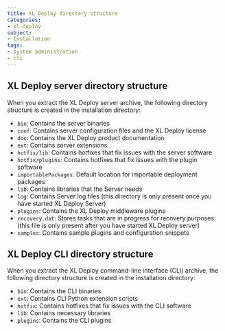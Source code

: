 ```yaml
---
title: XL Deploy directory structure
categories:
- xl-deploy
subject:
- Installation
tags:
- system administration
- cli
---
```


## XL Deploy server directory structure

When you extract the XL Deploy server archive, the following directory structure is created in the installation directory:

* `bin`: Contains the server binaries
* `conf`: Contains server configuration files and the XL Deploy license
* `doc`: Contains the XL Deploy product documentation
* `ext`: Contains server extensions
* `hotfix/lib`: Contains hotfixes that fix issues with the server software
* `hotfix/plugins`: Contains hotfixes that fix issues with the plugin software
* `importablePackages`: Default location for importable deployment packages
* `lib`: Contains libraries that the Server needs
* `log`: Contains Server log files (this directory is only present once you have started XL Deploy Server)
* `plugins`: Contains the XL Deploy middleware plugins
* `recovery.dat`: Stores tasks that are in progress for recovery purposes (this file is only present after you have started XL Deploy server)
* `samples`: Contains sample plugins and configuration snippets

## XL Deploy CLI directory structure

When you extract the XL Deploy command-line interface (CLI) archive, the following directory structure is created in the installation directory:

* `bin`: Contains the CLI binaries
* `ext`: Contains CLI Python extension scripts
* `hotfix`: Contains hotfixes that fix issues with the CLI software
* `lib`: Contains necessary libraries
* `plugins`: Contains the CLI plugins
